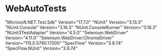 # WebAutoTests
"Microsoft.NET.Test.Sdk" Version="17.7.0"
"NUnit" Version="3.13.3"
"NUnit.Console" Version="3.16.3"
"NUnit.ConsoleRunner" Version="3.16.3"
"NUnit3TestAdapter" Version="4.5.0"
"Selenium.WebDriver" Version="4.11.0"
"Selenium.WebDriver.ChromeDriver" Version="115.0.5790.17000"
"SpecFlow" Version="3.9.74"
"SpecFlow.NUnit" Version="3.9.74"
